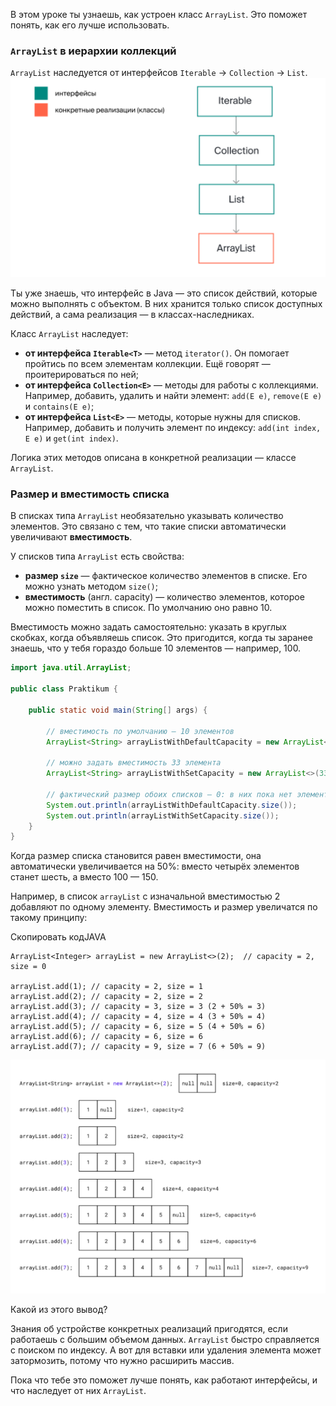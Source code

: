В этом уроке ты узнаешь, как устроен класс `ArrayList`. Это поможет понять, как его лучше использовать.

### `ArrayList` в иерархии коллекций

`ArrayList` наследуется от интерфейсов `Iterable` → `Collection` → `List`.
![img_4.png](img%2Fimg_4.png)

Ты уже знаешь, что интерфейс в Java — это список действий, которые можно выполнять с объектом. В них хранится только список доступных действий, а сама реализация — в классах-наследниках.

Класс `ArrayList` наследует:

- **от интерфейса `Iterable<T>`** — метод `iterator()`. Он помогает пройтись по всем элементам коллекции. Ещё говорят — проитерироваться по ней;
- **от интерфейса `Collection<E>`** — методы для работы с коллекциями. Например, добавить, удалить и найти элемент: `add(E e)`, `remove(E e)` и `contains(E e)`;
- **от интерфейса `List<E>`** — методы, которые нужны для списков. Например, добавить и получить элемент по индексу: `add(int index, E e)` и `get(int index)`.

Логика этих методов описана в конкретной реализации — классе `ArrayList`.

### Размер и вместимость списка

В списках типа `ArrayList` необязательно указывать количество элементов. Это связано с тем, что такие списки автоматически увеличивают **вместимость**.

У списков типа `ArrayList` есть свойства:

- **размер `size`** — фактическое количество элементов в списке. Его можно узнать методом `size()`;
- **вместимость** (англ. capacity) — количество элементов, которое можно поместить в список. По умолчанию оно равно 10.

Вместимость можно задать самостоятельно: указать в круглых скобках, когда объявляешь список. Это пригодится, когда ты заранее знаешь, что у тебя гораздо больше 10 элементов — например, 100.

```java
import java.util.ArrayList;

public class Praktikum {

    public static void main(String[] args) {

        // вместимость по умолчанию — 10 элементов
        ArrayList<String> arrayListWithDefaultCapacity = new ArrayList<>();

        // можно задать вместимость 33 элемента
        ArrayList<String> arrayListWithSetCapacity = new ArrayList<>(33);

        // фактический размер обоих списков — 0: в них пока нет элементов
        System.out.println(arrayListWithDefaultCapacity.size());
        System.out.println(arrayListWithSetCapacity.size());
    }
}
```

Когда размер списка становится равен вместимости, она автоматически увеличивается на 50%: вместо четырёх элементов станет шесть, а вместо 100 — 150.

Например, в список `arrayList` с изначальной вместимостью 2 добавляют по одному элементу. Вместимость и размер увеличатся по такому принципу:

Скопировать кодJAVA

```
ArrayList<Integer> arrayList = new ArrayList<>(2);  // capacity = 2, size = 0

arrayList.add(1); // capacity = 2, size = 1
arrayList.add(2); // capacity = 2, size = 2
arrayList.add(3); // capacity = 3, size = 3 (2 + 50% = 3)
arrayList.add(4); // capacity = 4, size = 4 (3 + 50% = 4)
arrayList.add(5); // capacity = 6, size = 5 (4 + 50% = 6)
arrayList.add(6); // capacity = 6, size = 6
arrayList.add(7); // capacity = 9, size = 7 (6 + 50% = 9) 
```

![img_5.png](img%2Fimg_5.png)

Какой из этого вывод?

Знания об устройстве конкретных реализаций пригодятся, если работаешь с большим объемом данных. `ArrayList` быстро справляется с поиском по индексу. А вот для вставки или удаления элемента может затормозить, потому что нужно расширить массив.

Пока что тебе это поможет лучше понять, как работают интерфейсы, и что наследует от них `ArrayList`.